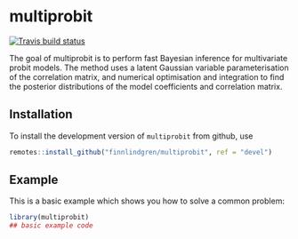 
<!-- README.md is generated from README.Rmd. Please edit that file -->

# multiprobit

<!-- badges: start -->

[![Travis build
status](https://travis-ci.org/finnlindgren/multiprobit.svg?branch=master)](https://travis-ci.org/finnlindgren/multiprobit)
<!-- badges: end -->

The goal of multiprobit is to perform fast Bayesian inference for
multivariate probit models. The method uses a latent Gaussian variable
parameterisation of the correlation matrix, and numerical optimisation
and integration to find the posterior distributions of the model
coefficients and correlation matrix.

## Installation

<!--
You can install the released version of `multiprobit` from [CRAN](https://CRAN.R-project.org) with:


```r
install.packages("multiprobit")
```
-->

To install the development version of `multiprobit` from github, use

``` r
remotes::install_github("finnlindgren/multiprobit", ref = "devel")
```

## Example

This is a basic example which shows you how to solve a common problem:

``` r
library(multiprobit)
## basic example code
```
